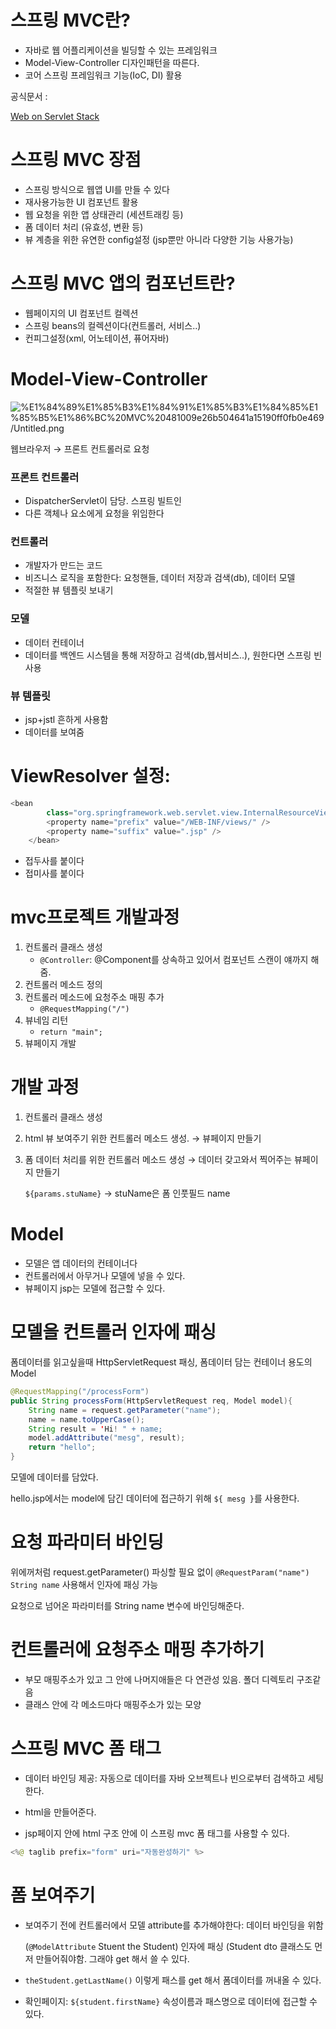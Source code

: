 # 스프링 MVC란?

- 자바로 웹 어플리케이션을 빌딩할 수 있는 프레임워크
- Model-View-Controller 디자인패턴을 따른다.
- 코어 스프링 프레임워크 기능(IoC, DI) 활용

공식문서 :

[Web on Servlet Stack](https://docs.spring.io/spring-framework/docs/current/reference/html/web.html)

# 스프링 MVC 장점

- 스프링 방식으로 웹앱 UI를 만들 수 있다
- 재사용가능한 UI 컴포넌트 활용
- 웹 요청을 위한 앱 상태관리 (세션트래킹 등)
- 폼 데이터 처리 (유효성, 변환 등)
- 뷰 계층을 위한 유연한 config설정 (jsp뿐만 아니라 다양한 기능 사용가능)

# 스프링 MVC 앱의 컴포넌트란?

- 웹페이지의 UI 컴포넌트 컬렉션
- 스프링 beans의 컬렉션이다(컨트롤러, 서비스..)
- 컨피그설정(xml, 어노테이션, 퓨어자바)

# Model-View-Controller

![%E1%84%89%E1%85%B3%E1%84%91%E1%85%B3%E1%84%85%E1%85%B5%E1%86%BC%20MVC%20481009e26b504641a15190ff0fb0e469/Untitled.png](%E1%84%89%E1%85%B3%E1%84%91%E1%85%B3%E1%84%85%E1%85%B5%E1%86%BC%20MVC%20481009e26b504641a15190ff0fb0e469/Untitled.png)

웹브라우저 → 프론트 컨트롤러로 요청

### 프론트 컨트롤러

- DispatcherServlet이 담당. 스프링 빌트인
- 다른 객체나 요소에게 요청을 위임한다

### 컨트롤러

- 개발자가 만드는 코드
- 비즈니스 로직을 포함한다: 요청핸들, 데이터 저장과 검색(db), 데이터 모델
- 적절한 뷰 템플릿 보내기

### 모델

- 데이터 컨테이너
- 데이터를 백엔드 시스템을 통해 저장하고 검색(db,웹서비스..), 원한다면 스프링 빈 사용

### 뷰 템플릿

- jsp+jstl 흔하게 사용함
- 데이터를 보여줌

# ViewResolver 설정:

```java
<bean
		class="org.springframework.web.servlet.view.InternalResourceViewResolver">
		<property name="prefix" value="/WEB-INF/views/" />
		<property name="suffix" value=".jsp" />
	</bean>
```

- 접두사를 붙이다
- 접미사를 붙이다

# mvc프로젝트 개발과정

1.  컨트롤러 클래스 생성
    - `@Controller`: @Component를 상속하고 있어서 컴포넌트 스캔이 얘까지 해줌.
2.  컨트롤러 메소드 정의
3.  컨트롤러 메소드에 요청주소 매핑 추가
    - `@RequestMapping("/")`
4.  뷰네임 리턴
    - `return "main";`
5.  뷰페이지 개발

# 개발 과정

1.  컨트롤러 클래스 생성
2.  html 뷰 보여주기 위한 컨트롤러 메소드 생성. → 뷰페이지 만들기
3.  폼 데이터 처리를 위한 컨트롤러 메소드 생성 → 데이터 갖고와서 찍어주는 뷰페이지 만들기

    `${params.stuName}` → stuName은 폼 인풋필드 name

# Model

- 모델은 앱 데이터의 컨테이너다
- 컨트롤러에서 아무거나 모델에 넣을 수 있다.
- 뷰페이지 jsp는 모델에 접근할 수 있다.

# 모델을 컨트롤러 인자에 패싱

폼데이터를 읽고싶을때 HttpServletRequest 패싱, 폼데이터 담는 컨테이너 용도의 Model

```java
@RequestMapping("/processForm")
public String processForm(HttpServletRequest req, Model model){
	String name = request.getParameter("name");
	name = name.toUpperCase();
	String result = 'Hi! " + name;
	model.addAttribute("mesg", result);
	return "hello";
}
```

모델에 데이터를 담았다.

hello.jsp에서는 model에 담긴 데이터에 접근하기 위해 `${ mesg }`를 사용한다.

# 요청 파라미터 바인딩

위에꺼처럼 request.getParameter() 파싱할 필요 없이 `@RequestParam("name") String name` 사용해서 인자에 패싱 가능

요청으로 넘어온 파라미터를 String name 변수에 바인딩해준다.

# 컨트롤러에 요청주소 매핑 추가하기

- 부모 매핑주소가 있고 그 안에 나머지애들은 다 연관성 있음. 폴더 디렉토리 구조같음
- 클래스 안에 각 메소드마다 매핑주소가 있는 모양

# 스프링 MVC 폼 태그

- 데이터 바인딩 제공: 자동으로 데이터를 자바 오브젝트나 빈으로부터 검색하고 세팅한다.
- html을 만들어준다.

- jsp페이지 안에 html 구조 안에 이 스프링 mvc 폼 태그를 사용할 수 있다.

```java
<%@ taglib prefix="form" uri="자동완성하기" %>
```

# 폼 보여주기

- 보여주기 전에 컨트롤러에서 모델 attribute를 추가해야한다: 데이터 바인딩을 위함

  (`@ModelAttribute` Stuent the Student) 인자에 패싱 (Student dto 클래스도 먼저 만들어줘야함. 그래야 get 해서 쓸 수 있다.

- `theStudent.getLastName()` 이렇게 패스를 get 해서 폼데이터를 꺼내올 수 있다.
- 확인페이지: `${student.firstName}` 속성이름과 패스명으로 데이터에 접근할 수 있다.
